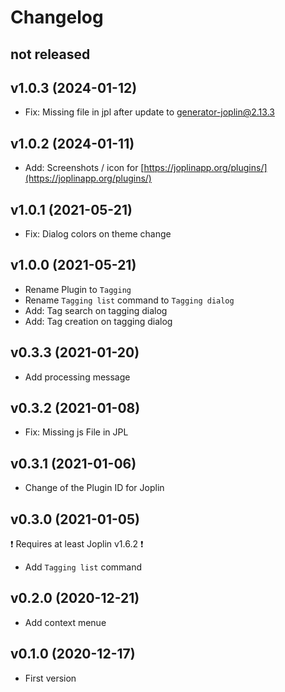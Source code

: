 # Changelog

## not released

## v1.0.3 (2024-01-12)

- Fix: Missing file in jpl after update to generator-joplin@2.13.3

## v1.0.2 (2024-01-11)

- Add: Screenshots / icon for [https://joplinapp.org/plugins/](https://joplinapp.org/plugins/)

## v1.0.1 (2021-05-21)

- Fix: Dialog colors on theme change

## v1.0.0 (2021-05-21)

- Rename Plugin to `Tagging`
- Rename `Tagging list` command to `Tagging dialog`
- Add: Tag search on tagging dialog
- Add: Tag creation on tagging dialog

## v0.3.3 (2021-01-20)

- Add processing message

## v0.3.2 (2021-01-08)

- Fix: Missing js File in JPL

## v0.3.1 (2021-01-06)

- Change of the Plugin ID for Joplin

## v0.3.0 (2021-01-05)

❗ Requires at least Joplin v1.6.2 ❗

- Add `Tagging list` command

## v0.2.0 (2020-12-21)

- Add context menue

## v0.1.0 (2020-12-17)

- First version
